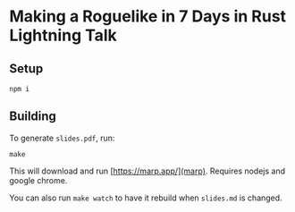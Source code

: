 # Making a Roguelike in 7 Days in Rust Lightning Talk

## Setup

```
npm i
```

## Building

To generate `slides.pdf`, run:
```
make
```
This will download and run [https://marp.app/](marp).
Requires nodejs and google chrome.

You can also run `make watch` to have it rebuild when `slides.md` is changed.
